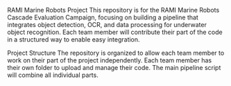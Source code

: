 RAMI Marine Robots Project
This repository is for the RAMI Marine Robots Cascade Evaluation Campaign, focusing on building a pipeline that integrates object detection, OCR, and data processing for underwater object recognition. Each team member will contribute their part of the code in a structured way to enable easy integration.

Project Structure
The repository is organized to allow each team member to work on their part of the project independently. Each team member has their own folder to upload and manage their code. The main pipeline script will combine all individual parts.
